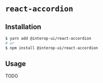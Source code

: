 # `react-accordion`

## Installation

```sh
$ yarn add @interop-ui/react-accordion
# or
$ npm install @interop-ui/react-accordion
```

## Usage

TODO
